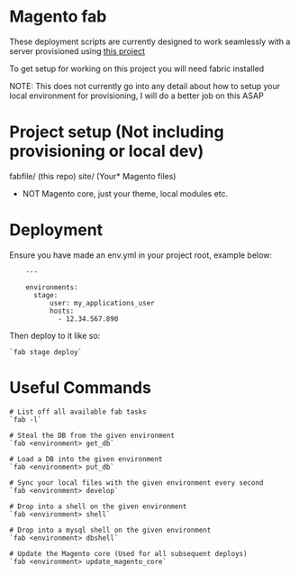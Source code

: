 Magento fab
===========

These deployment scripts are currently designed to work seamlessly with a
server provisioned using [this project](https://github.com/farridav/ansible-magento)

To get setup for working on this project you will need fabric installed

NOTE: This does not currently go into any detail about how to setup your local
environment for provisioning, I will do a better job on this ASAP

Project setup (Not including provisioning or local dev)
=======================================================

fabfile/ (this repo)
site/ (Your* Magento files)

* NOT Magento core, just your theme, local modules etc.

Deployment
==========
Ensure you have made an env.yml in your project root, example below:

```
    ---

    environments:
      stage:
          user: my_applications_user
          hosts:
            - 12.34.567.890
```

Then deploy to it like so:

    `fab stage deploy`

Useful Commands
===============

    # List off all available fab tasks
    `fab -l`

    # Steal the DB from the given environment
    `fab <environment> get_db`

    # Load a DB into the given environment
    `fab <environment> put_db`

    # Sync your local files with the given environment every second
    `fab <environment> develop`

    # Drop into a shell on the given environment
    `fab <environment> shell`

    # Drop into a mysql shell on the given environment
    `fab <environment> dbshell`

    # Update the Magento core (Used for all subsequent deploys)
    `fab <environment> update_magento_core`
